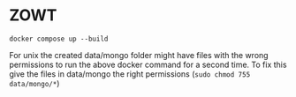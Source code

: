 # ZOWT

`docker compose up --build`

For unix the created data/mongo folder might have files with the wrong permissions to run the above docker command for a second time.
To fix this give the files in data/mongo the right permissions (`sudo chmod 755 data/mongo/*`)

